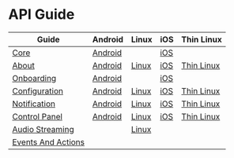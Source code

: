 # API Guide

|Guide                    |Android                       |Linux                 |iOS                   |Thin Linux
|-------------------------|------------------------------|----------------------|----------------------|----------
|[Core][core]             |[Android][core-android]       |&nbsp;                |[iOS][core-ios]       |&nbsp;
|[About][about]           |[Android][about-android]      |[Linux][about-linux]  |[iOS][about-ios]      |[Thin Linux][about-thin-linux]
|[Onboarding][onboarding] |[Android][onboarding-android] |&nbsp;                |[iOS][onboarding-ios] |&nbsp;
|[Configuration][config]  |[Android][config-android]     |[Linux][config-linux] |[iOS][config-ios]     |[Thin Linux][config-thin-linux]
|[Notification][notif]    |[Android][notif-android]      |[Linux][notif-linux]  |[iOS][notif-ios]      |[Thin Linux][notif-thin-linux]
|[Control Panel][cp]      |[Android][cp-android]         |[Linux][cp-linux]     |[iOS][cp-ios]         |[Thin Linux][cp-thin-linux]
|[Audio Streaming][as]    |&nbsp;                        |[Linux][as-linux]     |&nbsp;                |&nbsp;
|[Events And Actions][ea] |&nbsp;                        |&nbsp;                |&nbsp;                |&nbsp;

[core]: /develop/api-guide/core
[core-android]: /develop/api-guide/core/android
[core-ios]: /develop/api-guide/core/ios

[about]: /develop/api-guide/about
[about-android]: /develop/api-guide/about/android
[about-linux]: /develop/api-guide/about/linux
[about-ios]: /develop/api-guide/about/ios
[about-thin-linux]: /develop/api-guide/about/thin-linux

[onboarding]: /develop/api-guide/onboarding
[onboarding-android]: /develop/api-guide/onboarding/android
[onboarding-ios]: /develop/api-guide/onboarding/ios

[config]: /develop/api-guide/config
[config-android]: /develop/api-guide/config/android
[config-linux]: /develop/api-guide/config/linux
[config-ios]: /develop/api-guide/config/ios
[config-thin-linux]: /develop/api-guide/config/thin-linux

[notif]: /develop/api-guide/notification
[notif-android]: /develop/api-guide/notification/android
[notif-linux]: /develop/api-guide/notification/linux
[notif-ios]: /develop/api-guide/notification/ios
[notif-thin-linux]: /develop/api-guide/notification/thin-linux

[cp]: /develop/api-guide/controlpanel
[cp-android]: /develop/api-guide/controlpanel/android
[cp-linux]: /develop/api-guide/controlpanel/linux
[cp-ios]: /develop/api-guide/controlpanel/ios
[cp-thin-linux]: /develop/api-guide/controlpanel/thin-linux

[as]: /develop/api-guide/audio-streaming
[as-linux]: /develop/api-guide/audio-streaming/linux

[ea]: /develop/api-guide/events-and-actions
